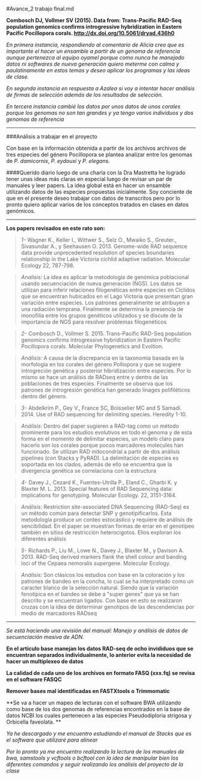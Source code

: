 #Avance_2 trabajo final.md

**Combosch DJ, Vollmer SV (2015). Data from: Trans-Pacific RAD-Seq population genomics confirms introgressive hybridization in Eastern Pacific Pocillopora corals. http://dx.doi.org/10.5061/dryad.436h0**


*En primera instancia, respondiendo al comentario de Alicia creo que es importante el hacer un ensamble a partir de un genoma de referencia aunque pertenezca al equipo oyamel porque como nunca he manejado datos ni softwares de nueva generación quiero meterme con calma y paulatinamente en estos temas y deseo aplicar los programas y las ideas de clase.*

*En segunda instancia en respuesta a Azalea si voy a intentar hacer análisis de firmas de selección además de los resultados de selección.*

*En tercera instancia cambié los datos por unos datos de unos corales porque los genomas no son tan grandes y ya tengo varios individuos y dos genomas de referencia*

_________________

###Análisis a trabajar en el proyecto

Con base en la información obtenida a partir de los archivos archivos de tres especies del género Pocillopora se plantea analizar entre los genomas de *P. damicornis*, *P. eydouxi* y *P. elegans*. 


####Querido diario luego de una charla con la Dra Mastretta he logrado tener unas ideas más claras en especial luego de revisar un par de manuales y leer papers. La idea global está en hacer un ensamble utilizando datos de las especies propuestas inicialmente. Soy conciente de que en el presente deseo trabajar con datos de transcritos pero por lo pronto quiero aplicar varios de los conceptos tratados en clases en datos genómicos.

______________


**Los papers revisados en este rato son:**

>_1-_ Wagner K., Keller I., Wittwer S., Selz O., Mwaiko S., Greuter., Sivasundar A., y Seehausen O. 2013. Genome-wide RAD sequence data provide unprecedented resolution of species boundaries relationship in the Lake Victoria cichlid adaptive radiation. Molecular Ecology 22, 787-798. 

>*Analisis:* La idea es aplicar la metodología de genómica poblacional usando secuenciación de nueva generación (NGS). Los datos se utilizan para inferir relaciones filogenéticas entre especies en Cíclidos que se encuentran hubicados en el Lago Victoria que presentan gran variación entre especies. Los patrones generalmente se atribuyen a una radiación temprana. Finalmente se determina la presencia de monofilia entre los grupos genéticos utilizados  y se discute de la importancia de NGS para resolver problemas filogenéticos


>_2-_ Combosch D., Vollmer S. 2015. Trans-Pacific RAD-Seq population genomics confirms introgressive hybridization in Eastern Pacific Pocillopora corals. Molecular Phylogenetics and Evoltion. 

>*Análisis:* A causa de la discrepancia en la taxonomia basada en la morfología en los corales del género Polliopora y que se sugiere introgreción genética y posterior hibridización entre especies. Por lo mismo se hace un análisis de RADseq entre y dentro de las poblaciones de tres especies. Finalmente se observa que los  patrones de introgresión genética han generado  linages polifiléticos dentro del género.


>_3-_ Abdelkrim P., Gey V., France SC, Boisselier MC and S Samadi. 2014. Use of RAD sequencing for delimiting species. Heredity 1-10. 

>*Análisis:* Dentro del paper sugieren a RAD-tag como un método prominente para los estudios evolutivos en todo el genoma y de esta forma en el momento de delimitar especies, un modelo claro para hacerlo son los corales porque pocos marcadores molecules han funcionado. Se utilizan RAD mitocondrial a partir de dos análisis pipelines (con Stacks y PyRAD). La delimitación de especies es soportada en los clados, además de ello se encuentra que la divergencia genética se correlaciona con la estructura 


>_4-_ Davey J., Cezard K., Fuentes-Utrilla P., Eland C., Gharbi K. y Blaxter M. L. 2013. Special features of RAD Sequencing data: implications for genotyping. Molecular Ecology. 22, 3151-3164.  

>*Análisis:* Restriction site-associated DNA Sequencing (RAD-Seq) es un método común para detectar SNP y genotipificarlos. Esta metodología produce un conteo estocástico y requiere de análisis de sencibilidad. En el paper se muestran formas de errar en el genotipeo también en sitios de restricción heterocigotos. Ellos exploran los diferentes análisis


>_5-_ Richards P., Liu M., Lowe N., Davey J., Blaxter M., y Davison A. 2013. RAD-Seq derived markers flank the shell colour and banding loci of the Cepaea nemoralis supergene. Molecular Ecology.

>*Análisis:* Son clásicos los estudios con base en la coloración y los patrones de bandeo en la concha, lo cual se ha interpretado como un caracter blanco de la selección natural. Siendo que la variación fenotípica en el bandeo se debe a "super genes" que ya se han descrito y se encuentran ligados. Con base en esto se realizaron cruzas con la idea de determinar genotipos de las descendencias por medio de marcadores RADseq

__________________ 


*Se está haciendo una revisión del manual: Manejo y análisis de datos de secuenciación masiva de ADN.* 


**En el artículo base manejan los datos RAD-seq de ocho invididuos que se encuentran separados individualmente, lo anterior evita la necesidad de hacer un multiplexeo de datos**

**La calidad de cada uno de los archivos en formato FASQ (xxx.fq) se revisa en el software FASQC**

**Remover bases mal identificadas en FASTXtools o Trimmomatic** 

**Se va a hacer un mapeo de lecturas con el software BWA utilizando como base de los dos genomas de referencias encontrados en la base de datos NCBI los cuales pertenecen a las especies Pseudodiploria strigosa y Orbicella faveolata.  **

*Ya he descargado y me encuentro estudiando el manual de Stacks que es el software que utilizaré para alinear*

*Por lo pronto ya me encuentro realizando la lectura de los manuales de bwa, samstools y vcftools o bcftool con la idea de manipular bien los diferentes comandos y seguir realizando los análisis del proyecto de la clase*  






